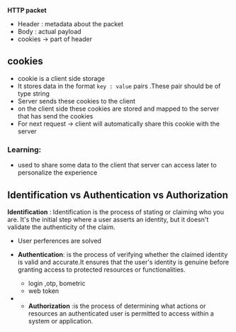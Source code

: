  **HTTP packet**
* Header : metadata about the packet
* Body : actual payload
* cookies -> part of header 

## cookies
* cookie is a client side storage
* It stores data in the format `key : value` pairs .These pair should be of type string
* Server sends these cookies to the client 
* on the client side these cookies are stored and mapped to the server that has send the cookies
* For next request -> client will automatically share this cookie with the server

### Learning: 
* used to share some data to the client that server can access later to personalize the experience 

## Identification vs Authentication vs Authorization
**Identification** : Identification is the process of stating or claiming who you are. It's the initial step where a user asserts an identity, but it doesn't validate the authenticity of the claim.
* User perferences are solved 

* **Authentication**: is the process of verifying whether the claimed identity is valid and accurate.It ensures that the user's identity is genuine before granting access to protected resources or functionalities.
  *  login ,otp, bometric
  *  web token
  
*  * **Authorization** :is the process of determining what actions or resources an authenticated user is permitted to access within a system or application.

